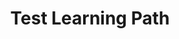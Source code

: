---
title: 'Test Learning Path'
description: "Enter a detailed introduction to the LP here..."
weight: 1
# Banner image for the course. Must be a full path including the UUID.
banner: ""
---